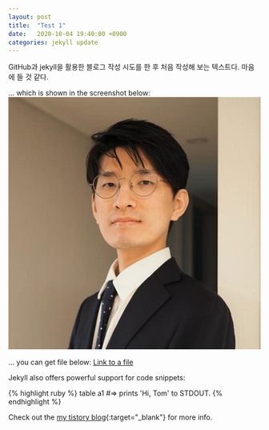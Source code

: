 ```yaml
---
layout: post
title:  "Test 1"
date:   2020-10-04 19:40:00 +0900
categories: jekyll update
---
```


GitHub과 jekyll을 활용한 블로그 작성 시도를 한 후 처음 작성해 보는 텍스트다.
마음에 들 것 같다.

... which is shown in the screenshot below:
![My helpful screenshot](/assets/my_photo.jpg)

... you can get file below:
[Link to a file](/assets/data-employee-500row.txt)

Jekyll also offers powerful support for code snippets:

{% highlight ruby %}
table a1
#=> prints 'Hi, Tom' to STDOUT.
{% endhighlight %}

Check out the [my tistory blog][Tistory-blog]{:target="_blank"} for more info.

[Tistory-blog]: https://ferti1969.tistory.com